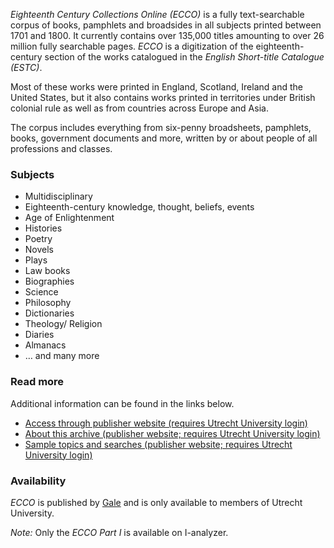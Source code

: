 *Eighteenth Century Collections Online (ECCO)* is a fully text-searchable corpus of books, pamphlets and broadsides in all subjects printed between 1701 and 1800. It currently contains over 135,000 titles amounting to over 26 million fully searchable pages. *ECCO* is a digitization of the eighteenth-century section of the works catalogued in the *English Short-title Catalogue (ESTC)*.

Most of these works were printed in England, Scotland, Ireland and the United States, but it also contains works printed in territories under British colonial rule as well as from countries across Europe and Asia.

The corpus includes everything from six-penny broadsheets, pamphlets, books, government documents and more, written by or about people of all professions and classes.

### Subjects

- Multidisciplinary
- Eighteenth-century knowledge, thought, beliefs, events
- Age of Enlightenment
- Histories
- Poetry
- Novels
- Plays
- Law books
- Biographies
- Science
- Philosophy
- Dictionaries
- Theology/ Religion
- Diaries
- Almanacs
- … and many more

### Read more

Additional information can be found in the links below.

- [Access through publisher website (requires Utrecht University login)](https://go-gale-com.proxy.library.uu.nl/ps/start.do?p=ECCO&u=utrecht)
- [About this archive (publisher website; requires Utrecht University login)](https://go-gale-com.proxy.library.uu.nl/ps/helpCenter?userGroupName=utrecht&inPS=true&nspage=true&prodId=ECCO&docId=EFZIPA587871271)
- [Sample topics and searches (publisher website; requires Utrecht University login)](https://go-gale-com.proxy.library.uu.nl/ps/helpCenter?userGroupName=utrecht&inPS=true&nspage=true&prodId=ECCO&docId=OAWADC058207024&title=Sample%20Topics%20and%20Searches)

### Availability

*ECCO* is published by [Gale](https://en.wikipedia.org/wiki/Gale_(publisher)) and is only available to members of Utrecht University.

*Note:* Only the *ECCO Part I* is available on I-analyzer.
